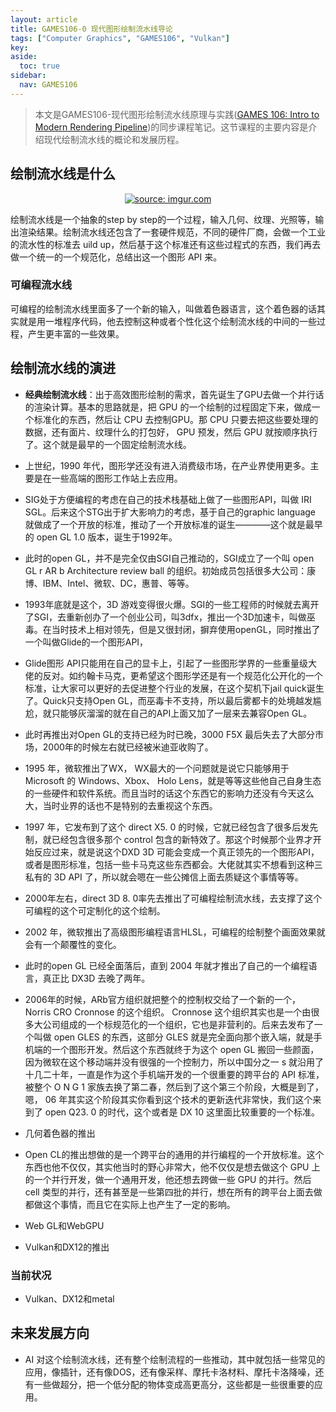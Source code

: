 ```yaml
---
layout: article
title: GAMES106-0 现代图形绘制流水线导论
tags: ["Computer Graphics", "GAMES106", "Vulkan"]
key: 
aside:
  toc: true
sidebar:
  nav: GAMES106
---
```


> 本文是GAMES106-现代图形绘制流水线原理与实践([GAMES 106: Intro to Modern Rendering Pipeline](https://zju-rendering.github.io/games106/))的同步课程笔记。这节课程的主要内容是介绍现代绘制流水线的概论和发展历程。
<!--more-->


## 绘制流水线是什么

<div align=center>
<a href="https://imgur.com/vbQcHfA"><img src="https://i.imgur.com/vbQcHfA.png" title="source: imgur.com" /></a>
</div>

绘制流水线是一个抽象的step by step的一个过程，输入几何、纹理、光照等，输出渲染结果。绘制流水线还包含了一套硬件规范，不同的硬件厂商，会做一个工业的流水性的标准去 uild up，然后基于这个标准还有这些过程式的东西，我们再去做一个统一的一个规范化，总结出这一个图形 API 来。

### 可编程流水线
可编程的绘制流水线里面多了一个新的输入，叫做着色器语言，这个着色器的话其实就是用一堆程序代码，他去控制这种或者个性化这个绘制流水线的中间的一些过程，产生更丰富的一些效果。

## 绘制流水线的演进


- **经典绘制流水线**：出于高效图形绘制的需求，首先诞生了GPU去做一个并行话的渲染计算。基本的思路就是，把 GPU 的一个绘制的过程固定下来，做成一个标准化的东西，然后让 CPU 去控制GPU。那 CPU 只要去把这些要处理的数据，还有面片、纹理什么的打包好， GPU 预发，然后 GPU 就按顺序执行了。这个就是最早的一个固定绘制流水线。

- 上世纪，1990 年代，图形学还没有进入消费级市场，在产业界使用更多。主要是在一些高端的图形工作站上去应用。

- SIG处于方便编程的考虑在自己的技术栈基础上做了一些图形API，叫做 IRI SGL。后来这个STG出于扩大影响力的考虑，基于自己的graphic language 就做成了一个开放的标准，推动了一个开放标准的诞生————这个就是最早的 open GL 1.0 版本，诞生于1992年。

- 此时的open GL，并不是完全仅由SGI自己推动的，SGI成立了一个叫 open GL r AR b Architecture review ball 的组织。初始成员包括很多大公司：康博、IBM、Intel、微软、DC，惠普、等等。

- 1993年底就是这个，3D 游戏变得很火爆。SGI的一些工程师的时候就去离开了SGI，去重新创办了一个创业公司，叫3dfx，推出一个3D加速卡，叫做巫毒。在当时技术上相对领先，但是又很封闭，摒弃使用openGL，同时推出了一个叫做Glide的一个图形API，

- Glide图形 API只能用在自己的显卡上，引起了一些图形学界的一些重量级大佬的反对。如约翰卡马克，更希望这个图形学还是有一个规范化公开化的一个标准，让大家可以更好的去促进整个行业的发展，在这个契机下jail quick诞生了。Quick只支持Open GL，而巫毒卡不支持，所以最后雾都卡的处境越发尴尬，就只能够灰溜溜的就在自己的API上面又加了一层来去兼容Open GL。

- 此时再推出对Open GL的支持已经为时已晚，3000 F5X 最后失去了大部分市场，2000年的时候左右就已经被米迪亚收购了。

- 1995 年，微软推出了WX， WX最大的一个问题就是说它只能够用于 Microsoft 的 Windows、Xbox、 Holo Lens，就是等等这些他自己自身生态的一些硬件和软件系统。而且当时的话这个东西它的影响力还没有今天这么大，当时业界的话也不是特别的去重视这个东西。

- 1997 年，它发布到了这个 direct X5. 0 的时候，它就已经包含了很多后发先制，就已经包含很多那个 control 包含的新特效了。那这个时候那个业界才开始反应过来，就是说这个DXD 3D 可能会变成一个真正领先的一个图形API，或者是图形标准，包括一些卡马克这些东西都会。大佬就其实不想看到这种三私有的 3D API 了，所以就会嗯在一些公摊信上面去质疑这个事情等等。

- 2000年左右，direct 3D 8. 0率先去推出了可编程绘制流水线，去支撑了这个可编程的这个可定制化的这个绘制。

- 2002 年，微软推出了高级图形编程语言HLSL，可编程的绘制整个画面效果就会有一个颠覆性的变化。

- 此时的open GL 已经全面落后，直到 2004 年就才推出了自己的一个编程语言，真正比 DX3D 去晚了两年。

- 2006年的时候，ARb官方组织就把整个的控制权交给了一个新的一个， Norris CRO Cronnose 的这个组织。 Cronnose 这个组织其实也是一个由很多大公司组成的一个标规范化的一个组织，它也是非营利的。后来去发布了一个叫做 open GLES 的东西，这部分 GLES 就是完全面向那个嵌入端，就是手机端的一个图形开发。然后这个东西就终于为这个 open GL 搬回一些颜面，因为微软在这个移动端并没有很强的一个控制力，所以中国分之一 s 就沿用了十几二十年，一直是作为这个手机端开发的一个很重要的跨平台的 API 标准，被整个 O N G 1 家族去换了第二春，然后到了这个第三个阶段，大概是到了，嗯， 06 年其实这个阶段其实你看到这个技术的更新迭代非常快，我们这个来到了 open Q23. 0 的时代，这个或者是 DX 10 这里面比较重要的一个标准。

- 几何着色器的推出


- Open CL的推出想做的是一个跨平台的通用的并行编程的一个开放标准。这个东西也他不仅仅，其实他当时的野心非常大，他不仅仅是想去做这个 GPU 上的一个并行开发，做一个通用开发，他还想去跨做一些 GPU 的并行。然后 cell 类型的并行，还有甚至是一些第四批的并行，想在所有的跨平台上面去做都做这个事情，而且它在实际上也产生了一定的影响。

- Web GL和WebGPU

- Vulkan和DX12的推出

### 当前状况

- Vulkan、DX12和metal


## 未来发展方向

- AI 对这个绘制流水线，还有整个绘制流程的一些推动，其中就包括一些常见的应用，像插针，还有像DOS，还有像采样、摩托卡洛材料、摩托卡洛降噪，还有一些做超分，把一个低分配的物体变成高更高分，这些都是一些很重要的应用。



